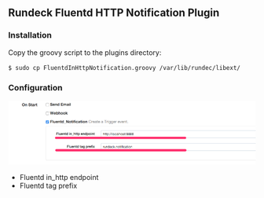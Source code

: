 ## Rundeck Fluentd HTTP Notification Plugin

### Installation

Copy the groovy script to the plugins directory:

```sh
$ sudo cp FluentdInHttpNotification.groovy /var/lib/rundec/libext/
```

### Configuration

![](https://raw.githubusercontent.com/inokappa/rundeck-fluentd_http-notification-plugin/master/doc/images/2015102601.png)

* Fluentd in_http endpoint
* Fluentd tag prefix

